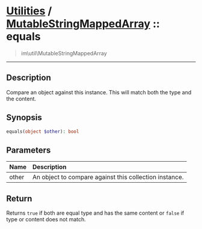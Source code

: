 # [Utilities](util.md) / [MutableStringMappedArray](util-MutableStringMappedArray.md) :: equals
 > im\util\MutableStringMappedArray
____

## Description
Compare an object against this instance.
This will match both the type and the content.

## Synopsis
```php
equals(object $other): bool
```

## Parameters
| Name | Description |
| :--- | :---------- |
| other | An object to compare against this collection instance. |

## Return
Returns `true` if both are equal type and has the same content
or `false` if type or content does not match.

